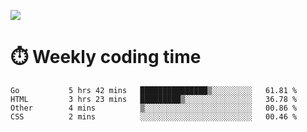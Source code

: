 
<p> <img src="https://github-readme-stats.vercel.app/api?username=cozgerest&show_icons=true&hide_border=false" /> </p>

# :stopwatch: Weekly coding time 
<!--START_SECTION:waka-->
```text
Go           5 hrs 42 mins   ███████████████▒░░░░░░░░░   61.81 % 
HTML         3 hrs 23 mins   █████████▒░░░░░░░░░░░░░░░   36.78 % 
Other        4 mins          ▒░░░░░░░░░░░░░░░░░░░░░░░░   00.86 % 
CSS          2 mins          ░░░░░░░░░░░░░░░░░░░░░░░░░   00.46 % 
```
<!--END_SECTION:waka-->

